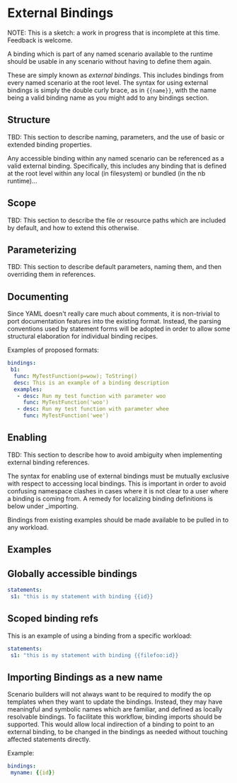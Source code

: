 # External Bindings

NOTE: This is a sketch: a work in progress that is incomplete at this
 time. Feedback is welcome.


A binding which is part of any named scenario available to the runtime
should be usable in any scenario without having to define them again.

These are simply known as _external bindings_. This includes bindings
from every named scenario at the root level. The syntax for using external
bindings is simply the double curly brace, as in `{{name}}`, with the
name being a valid binding name as you might add to any bindings section.

## Structure

TBD: This section to describe naming, parameters, and the use of basic
 or extended binding properties.

Any accessible binding within any named scenario can be referenced as
a valid external binding. Specifically, this includes any binding that
 is defined at the root level within any local (in
 filesystem) or bundled (in the nb runtime)...

## Scope

TBD: This section to describe the file or resource paths which are
 included by default, and how to extend this otherwise.

## Parameterizing

TBD: This section to describe default parameters, naming them, and then
overriding them in references.

## Documenting

Since YAML doesn't really care much about comments, it is non-trivial to
port documentation features into the existing format. Instead, the
parsing conventions used by statement forms will be adopted in order to
allow some structural elaboration for individual binding recipes.

Examples of proposed formats:

```yaml
bindings:
 b1:
  func: MyTestFunction(p=wow); ToString()
  desc: This is an example of a binding description
  examples:
   - desc: Run my test function with parameter woo
     func: MyTestFunction('woo')
   - desc: Run my test function with parameter whee
     func: MyTestFunction('wee')

```

## Enabling

TBD: This section to describe how to avoid ambiguity when implementing
external binding references.

The syntax for enabling use of external bindings must be mutually
 exclusive with respect to accessing local bindings. This is important
 in order to avoid confusing namespace clashes in cases where it is
 not clear to a user where a binding is coming from. A remedy for
 localizing binding definitions is below under _importing.

Bindings from existing examples should be made available to be pulled in
to any workload.

## Examples

## Globally accessible bindings
```yaml
statements:
 s1: "this is my statement with binding {{id}}
```

## Scoped binding refs

This is an example of using a binding from a specific workload:


```yaml
statements:
 s1: "this is my statement with binding {{filefoo:id}}

```
## Importing Bindings as a new name

Scenario builders will not always want to be required to modify the op
templates when they want to update the bindings. Instead, they may have
meaningful and symbolic names which are familiar, and defined as locally
resolvable bindings. To facilitate this workflow, binding imports should
be supported. This would allow local indirection of a binding to point
to an external binding, to be changed in the bindings as needed without
touching affected statements directly.

Example:

```yaml
bindings:
 myname: {{id}}
```
